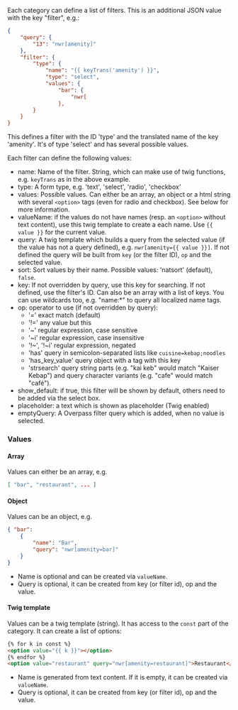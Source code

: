 Each category can define a list of filters. This is an additional JSON value with the key "filter", e.g.:

```json
{
    "query": {
        "13": "nwr[amenity]"
    },
    "filter": {
        "type": {
            "name": "{{ keyTrans('amenity') }}",
            "type": "select",
            "values": {
                "bar": {
                    "nwr[
                },
        }
    }
}
```
This defines a filter with the ID 'type' and the translated name of the key 'amenity'. It's of type 'select' and has several possible values.

Each filter can define the following values:
* name: Name of the filter. String, which can make use of twig functions, e.g. `keyTrans` as in the above example.
* type: A form type, e.g. 'text', 'select', 'radio', 'checkbox'
* values: Possible values. Can either be an array, an object or a html string with several `<option>` tags (even for radio and checkbox). See below for more information.
* valueName: if the values do not have names (resp. an `<option>` without text content), use this twig template to create a each name. Use `{{ value }}` for the current value.
* query: A twig template which builds a query from the selected value (if the value has not a query defined), e.g. `nwr[amenity={{ value }}]`. If not defined the query will be built from `key` (or the filter ID), `op` and the selected value.
* sort: Sort values by their name. Possible values: 'natsort' (default), `false`.
* key: If not overridden by query, use this key for searching. If not defined, use the filter's ID. Can also be an array with a list of keys. You can use wildcards too, e.g. "name:*" to query all localized name tags.
* op: operator to use (if not overridden by query):
  * '=' exact match (default)
  * '!=' any value but this
  * '~' regular expression, case sensitive
  * '~i' regular expression, case insensitive
  * '!~', '!~i' regular expression, negated
  * 'has' query in semicolon-separated lists like `cuisine=kebap;noodles`
  * 'has_key_value' query object with a tag with this key
  * 'strsearch' query string parts (e.g. "kai keb" would match "Kaiser Kebap") and query character variants (e.g. "cafe" would match "café").
* show_default: if true, this filter will be shown by default, others need to be added via the select box.
* placeholder: a text which is shown as placeholder (Twig enabled)
* emptyQuery: A Overpass filter query which is added, when no value is selected.

### Values
#### Array
Values can either be an array, e.g. 
```json
[ "bar", "restaurant", ... ]
```

#### Object
Values can be an object, e.g. 
```json
{ "bar":
    {
        "name": "Bar",
        "query": "nwr[amenity=bar]"
    }
}
```
* Name is optional and can be created via `valueName`.
* Query is optional, it can be created from key (or filter id), op and the value.

#### Twig template
Values can be a twig template (string). It has access to the `const` part of the category. It can create a list of options:

```html
{% for k in const %}
<option value="{{ k }}"></option>
{% endfor %}
<option value="restaurant" query="nwr[amenity=restaurant]">Restaurant</option>
```

* Name is generated from text content. If it is empty, it can be created via `valueName`.
* Query is optional, it can be created from key (or filter id), op and the value.
